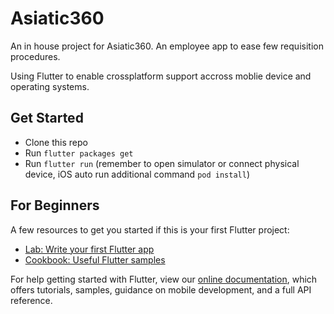 # Asiatic360

An in house project for Asiatic360. An employee app to ease few requisition procedures.

Using Flutter to enable crossplatform support accross moblie device and operating systems.

## Get Started

*   Clone this repo
*   Run `flutter packages get`
*   Run `flutter run` (remember to open simulator or connect physical device, iOS auto run additional command `pod install`)

## For Beginners

A few resources to get you started if this is your first Flutter project:

*   [Lab: Write your first Flutter app](https://flutter.dev/docs/get-started/codelab)
*   [Cookbook: Useful Flutter samples](https://flutter.dev/docs/cookbook)

For help getting started with Flutter, view our
[online documentation](https://flutter.dev/docs), which offers tutorials,
samples, guidance on mobile development, and a full API reference.
